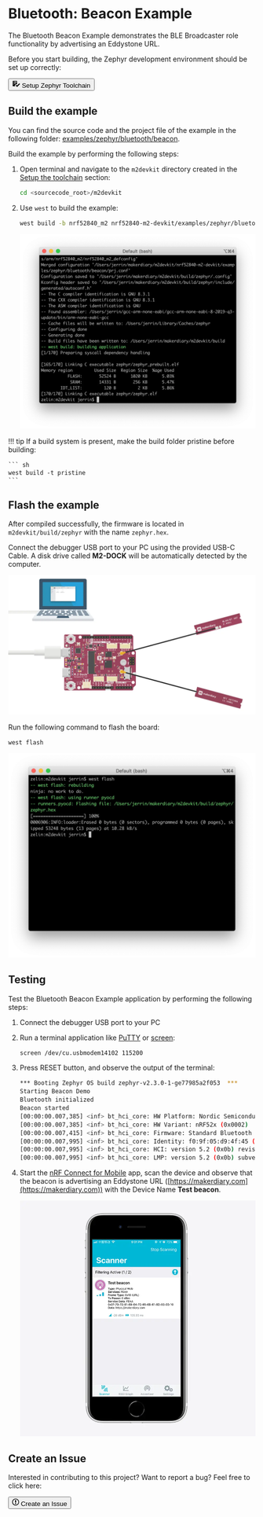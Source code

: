 # Bluetooth: Beacon Example

The Bluetooth Beacon Example demonstrates the BLE Broadcaster role functionality by advertising an Eddystone URL.

Before you start building, the Zephyr development environment should be set up correctly:

<a href="../../setup"><button class="md-tile md-tile--primary" style="width:auto;"><svg xmlns="http://www.w3.org/2000/svg" viewBox="0 0 16 16" width="16" height="16"><path fill-rule="evenodd" d="M16 8.5l-6 6-3-3L8.5 10l1.5 1.5L14.5 7 16 8.5zM5.7 12.2l.8.8H2c-.55 0-1-.45-1-1V3c0-.55.45-1 1-1h7c.55 0 1 .45 1 1v6.5l-.8-.8c-.39-.39-1.03-.39-1.42 0L5.7 10.8a.996.996 0 000 1.41v-.01zM4 4h5V3H4v1zm0 2h5V5H4v1zm0 2h3V7H4v1zM3 9H2v1h1V9zm0-2H2v1h1V7zm0-2H2v1h1V5zm0-2H2v1h1V3z"></path></svg> Setup Zephyr Toolchain</button></a>

## Build the example

You can find the source code and the project file of the example in the following folder: [examples/zephyr/bluetooth/beacon](https://github.com/makerdiary/nrf52840-m2-devkit/tree/master/examples/zephyr/bluetooth/beacon).

Build the example by performing the following steps:

1. Open terminal and navigate to the `m2devkit` directory created in the [Setup the toolchain](../setup.md) section:

	``` sh
	cd <sourcecode_root>/m2devkit
	```

2. Use `west` to build the example:

	``` sh
	west build -b nrf52840_m2 nrf52840-m2-devkit/examples/zephyr/bluetooth/beacon
	```
	
	![](assets/images/building-ble-beacon.webp)

!!! tip
	If a build system is present, make the build folder pristine before building:

	``` sh
	west build -t pristine
	```

## Flash the example

After compiled successfully, the firmware is located in `m2devkit/build/zephyr` with the name `zephyr.hex`.

Connect the debugger USB port to your PC using the provided USB-C Cable. A disk drive called **M2-DOCK** will be automatically detected by the computer.

![](../../assets/images/programming-firmware.webp)

Run the following command to flash the board:

``` sh
west flash
```

![](assets/images/flashing-ble-beacon.webp)

## Testing

Test the Bluetooth Beacon Example application by performing the following steps:

1. Connect the debugger USB port to your PC

2. Run a terminal application like [PuTTY](https://www.chiark.greenend.org.uk/~sgtatham/putty/) or [screen](https://www.gnu.org/software/screen/manual/screen.html):

	``` sh
	screen /dev/cu.usbmodem14102 115200
	```

3. Press RESET button, and observe the output of the terminal:

	``` sh
	*** Booting Zephyr OS build zephyr-v2.3.0-1-ge77985a2f053  ***
	Starting Beacon Demo
	Bluetooth initialized
	Beacon started
	[00:00:00.007,385] <inf> bt_hci_core: HW Platform: Nordic Semiconductor (0x0002)
	[00:00:00.007,385] <inf> bt_hci_core: HW Variant: nRF52x (0x0002)
	[00:00:00.007,415] <inf> bt_hci_core: Firmware: Standard Bluetooth controller (0x00) Version 2.3 Build 99
	[00:00:00.007,995] <inf> bt_hci_core: Identity: f0:9f:05:d9:4f:45 (random)
	[00:00:00.007,995] <inf> bt_hci_core: HCI: version 5.2 (0x0b) revision 0x0000, manufacturer 0x05f1
	[00:00:00.007,995] <inf> bt_hci_core: LMP: version 5.2 (0x0b) subver 0xffff
	```

4. Start the [nRF Connect for Mobile](https://www.nordicsemi.com/Software-and-tools/Development-Tools/nRF-Connect-for-mobile) app, scan the device and observe that the beacon is advertising an Eddystone URL ([https://makerdiary.com](https://makerdiary.com)) with the Device Name **Test beacon**.

	[![](assets/images/nrf-connect-ble-beacon.webp)](assets/images/nrf-connect-ble-beacon.webp)

## Create an Issue

Interested in contributing to this project? Want to report a bug? Feel free to click here:

<a href="https://github.com/makerdiary/nrf52840-m2-devkit/issues/new?title=Zephyr:%20BLE%20Beacon:%20%3Ctitle%3E"><button class="md-tile md-tile--primary"><svg xmlns="http://www.w3.org/2000/svg" viewBox="0 0 14 16" width="14" height="16"><path fill-rule="evenodd" d="M7 2.3c3.14 0 5.7 2.56 5.7 5.7s-2.56 5.7-5.7 5.7A5.71 5.71 0 011.3 8c0-3.14 2.56-5.7 5.7-5.7zM7 1C3.14 1 0 4.14 0 8s3.14 7 7 7 7-3.14 7-7-3.14-7-7-7zm1 3H6v5h2V4zm0 6H6v2h2v-2z"></path></svg> Create an Issue</button></a>
